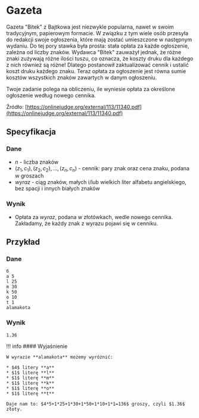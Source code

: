 # Gazeta

Gazeta "Bitek" z Bajtkowa jest niezwykle popularna, nawet w swoim tradycyjnym, papierowym formacie. W związku z tym wiele osób przesyła do redakcji swoje ogłoszenia, które mają zostać umieszczone w następnym wydaniu. Do tej pory stawka była prosta: stała opłata za każde ogłoszenie, zależna od liczby znaków. Wydawca "Bitek" zauważył jednak, że różne znaki zużywają różne ilości tuszu, co oznacza, że koszty druku dla każdego z nich również są różne! Dlatego postanowił zaktualizować cennik i ustalić koszt druku każdego znaku. Teraz opłata za ogłoszenie jest równa sumie kosztów wszystkich znaków zawartych w danym ogłoszeniu.

Twoje zadanie polega na obliczeniu, ile wyniesie opłata za określone ogłoszenie według nowego cennika.

Źródło: [https://onlinejudge.org/external/113/11340.pdf](https://onlinejudge.org/external/113/11340.pdf)

## Specyfikacja

### Dane

* $n$ - liczba znaków
* $(z_1, c_1), (z_2, c_2), ..., (z_n, c_n)$ - cennik: pary znak oraz cena znaku, podana w groszach
* $wyraz$ - ciąg znaków, małych i/lub wielkich liter alfabetu angielskiego, bez spacji i innych białych znaków

### Wynik

* Opłata za $wyraz$, podana w złotówkach, wedle nowego cennika. Zakładamy, że każdy znak z wyrazu pojawi się w cenniku.

## Przykład

### Dane

```
6
a 5
l 25
m 30
k 50
o 10
t 1
alamakota
```

### Wynik

```
1.36
```

!!! info
	#### Wyjaśnienie
	
	W wyrazie **alamakota** możemy wyróżnić:
	
	* $4$ litery **a**
	* $1$ literę **l**
	* $1$ literę **m**
	* $1$ literę **k**
	* $1$ literę **o**
	* $1$ literę **t**
	
	Daje nam to: $4*5+1*25+1*30+1*50+1*10+1*1=136$ groszy, czyli $1.36$ złoty.
